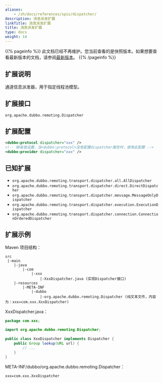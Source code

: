 ```yaml
---
aliases:
    - /zh/docs/references/spis/dispatcher/
description: 消息派发扩展
linkTitle: 消息派发扩展
title: 消息派发扩展
type: docs
weight: 14
---
```



{{% pageinfo %}} 此文档已经不再维护。您当前查看的是快照版本。如果想要查看最新版本的文档，请参阅[最新版本](/zh-cn/docs3-v2/java-sdk/reference-manual/spi/description/dispatcher/)。
{{% /pageinfo %}}

## 扩展说明

通道信息派发器，用于指定线程池模型。

## 扩展接口

`org.apache.dubbo.remoting.Dispatcher`

## 扩展配置

```xml
<dubbo:protocol dispatcher="xxx" />
<!-- 缺省值设置，当<dubbo:protocol>没有配置dispatcher属性时，使用此配置 -->
<dubbo:provider dispatcher="xxx" />
```

## 已知扩展

* `org.apache.dubbo.remoting.transport.dispatcher.all.AllDispatcher`
* `org.apache.dubbo.remoting.transport.dispatcher.direct.DirectDispatcher`
* `org.apache.dubbo.remoting.transport.dispatcher.message.MessageOnlyDispatcher`
* `org.apache.dubbo.remoting.transport.dispatcher.execution.ExecutionDispatcher`
* `org.apache.dubbo.remoting.transport.dispatcher.connection.ConnectionOrderedDispatcher`

## 扩展示例

Maven 项目结构：

```
src
 |-main
    |-java
        |-com
            |-xxx
                |-XxxDispatcher.java (实现Dispatcher接口)
    |-resources
        |-META-INF
            |-dubbo
                |-org.apache.dubbo.remoting.Dispatcher (纯文本文件，内容为：xxx=com.xxx.XxxDispatcher)
```

XxxDispatcher.java：

```java
package com.xxx;
 
import org.apache.dubbo.remoting.Dispatcher;
 
public class XxxDispatcher implements Dispatcher {
    public Group lookup(URL url) {
        // ...
    }
}
```

META-INF/dubbo/org.apache.dubbo.remoting.Dispatcher：

```properties
xxx=com.xxx.XxxDispatcher
```